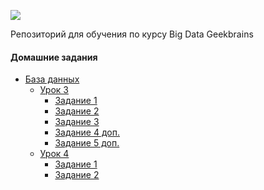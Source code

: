 ![](https://nvko.files.wordpress.com/2018/07/geekbrains.png?w=200)

Репозиторий для обучения по курсу Big Data Geekbrains

#### Домашние задания

+ [База данных](https://github.com/Dobroradnykh/big-data/tree/master/database)
    + [Урок 3](https://github.com/Dobroradnykh/big-data/tree/master/database/topic3)    
		+ [Задание 1](https://github.com/Dobroradnykh/big-data/tree/master/database/topic3/task_1.sql)
		+ [Задание 2](https://github.com/Dobroradnykh/big-data/tree/master/database/topic3/task_2.sql)
		+ [Задание 3](https://github.com/Dobroradnykh/big-data/tree/master/database/topic3/task_3.sql)
		+ [Задание 4 доп.](https://github.com/Dobroradnykh/big-data/tree/master/database/topic3/task_4.sql)
		+ [Задание 5 доп.](https://github.com/Dobroradnykh/big-data/tree/master/database/topic3/task_5.sql)
    + [Урок 4](https://github.com/Dobroradnykh/big-data/tree/master/database/topic4)
		+ [Задание 1](https://github.com/Dobroradnykh/big-data/tree/master/database/topic4/task_1.sql)
		+ [Задание 2](https://github.com/Dobroradnykh/big-data/tree/master/database/topic4/task_2.sql)
